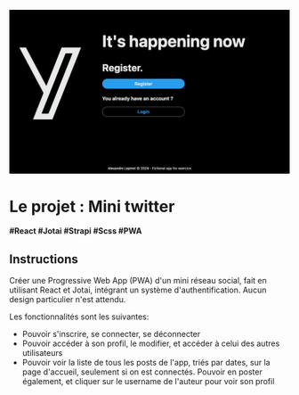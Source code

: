 ![app rendered](rendering.png)

# Le projet : Mini twitter

**#React #Jotai #Strapi #Scss #PWA**

## Instructions

Créer une Progressive Web App (PWA) d'un mini réseau social, fait en utilisant React et Jotai, intégrant un système d'authentification. Aucun design particulier n'est attendu.

Les fonctionnalités sont les suivantes:

- Pouvoir s'inscrire, se connecter, se déconnecter
- Pouvoir accéder à son profil, le modifier, et accéder à celui des autres utilisateurs
- Pouvoir voir la liste de tous les posts de l'app, triés par dates, sur la page d'accueil, seulement si on est connectés. Pouvoir en poster également, et cliquer sur le username de l'auteur pour voir son profil
